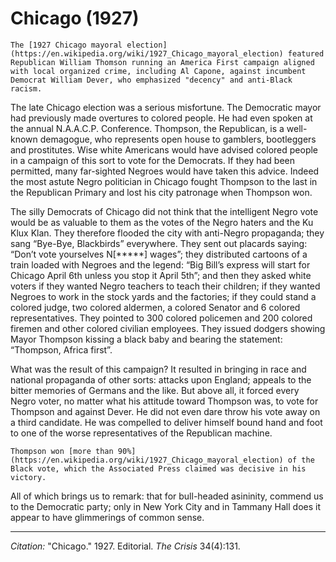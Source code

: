 # Chicago (1927)

```{margin}
The [1927 Chicago mayoral election](https://en.wikipedia.org/wiki/1927_Chicago_mayoral_election) featured Republican William Thomson running an America First campaign aligned with local organized crime, including Al Capone, against incumbent Democrat William Dever, who emphasized "decency" and anti-Black racism.
```

The late Chicago election was a serious misfortune. The Democratic mayor had previously made overtures to colored people. He had even spoken at the annual N.A.A.C.P. Conference. Thompson, the Republican, is a well-known demagogue, who represents open house to gamblers, bootleggers and prostitutes. Wise white Americans would have advised colored people in a campaign of this sort to vote for the Democrats. If they had been permitted, many far-sighted Negroes would have taken this advice. Indeed the most astute Negro politician in Chicago fought Thompson to the last in the Republican Primary and lost his city patronage when Thompson won.

The silly Democrats of Chicago did not think that the intelligent Negro vote would be as valuable to them as the votes of the Negro haters and the Ku Klux Klan. They therefore flooded the city with anti-Negro propaganda; they sang “Bye-Bye, Blackbirds” everywhere. They sent out placards saying: “Don’t vote yourselves N[*****] wages”; they distributed cartoons of a train loaded with Negroes and the legend: “Big Bill’s express will start for Chicago April 6th unless you stop it April 5th”; and then they asked white voters if they wanted Negro teachers to teach their children; if they wanted Negroes to work in the stock yards and the factories; if they could stand a colored judge, two colored aldermen, a colored Senator and 6 colored representatives. They pointed to 300 colored policemen and 200 colored firemen and other colored civilian employees. They issued dodgers showing Mayor Thompson kissing a black baby and bearing the statement: “Thompson, Africa first”.

What was the result of this campaign? It resulted in bringing in race and national propaganda of other sorts: attacks upon England; appeals to the bitter memories of Germans and the like. But above all, it forced every Negro voter, no matter what his attitude toward Thompson was, to vote for Thompson and against Dever. He did not even dare throw his vote away on a third candidate. He was compelled to deliver himself bound hand and foot to one of the worse representatives of the Republican machine.

```{margin}
Thompson won [more than 90%](https://en.wikipedia.org/wiki/1927_Chicago_mayoral_election) of the Black vote, which the Associated Press claimed was decisive in his victory.
```

All of which brings us to remark: that for bull-headed asininity, commend us to the Democratic party; only in New York City and in Tammany Hall does it appear to have glimmerings of common sense.

_________________
*Citation:* "Chicago." 1927. Editorial. *The Crisis* 34(4):131.
